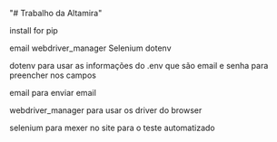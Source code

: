 "# Trabalho da Altamira" 



install for pip 

email
webdriver_manager
Selenium
dotenv


dotenv para usar as informações do .env que são email e senha para preencher nos campos

email para enviar email 

webdriver_manager para usar os driver do browser

selenium para mexer no site para o teste automatizado
